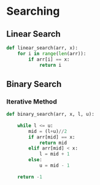 # Searching

## Linear Search

```python
def linear_search(arr, x):
    for i in range(len(arr)):
        if arr[i] == x:
            return i
```

## Binary Search

### Iterative Method

```python
def binary_search(arr, x, l, u):
    
    while l <= u:
        mid = (l+u)//2
        if arr[mid] == x:
            return mid
        elif arr[mid] < x:
            l = mid + 1
        else:
            u = mid - 1
            
	return -1
```

